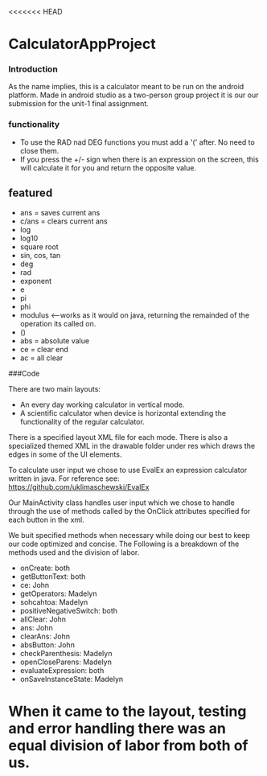 <<<<<<< HEAD
# CalculatorAppProject

### Introduction

As the name implies, this  is a calculator meant to be run on the android platform. Made in android studio as a two-person group project it is our our submission for the unit-1 final assignment. 

### functionality

- To use the RAD nad DEG functions you must add a '(' after. No need to close them.
- If you press the +/- sign when there is an expression on the screen, this will calculate it for you and return the opposite value. 

## featured
- ans = saves current ans
- c/ans = clears current ans
- log 
- log10
- square root
- sin, cos, tan
- deg
- rad
- exponent
- e
- pi
- phi
- modulus <--works as it would on java, returning the remainded of the operation its called on. 
- ()
- abs = absolute value
- ce = clear end
- ac = all clear

###Code

There are two main layouts:

- An every day working calculator in vertical mode.
- A scientific calculator when device is horizontal extending the functionality of the regular calculator.

 There is a specified layout XML file for each mode. There is also a specialized themed XML in the drawable folder under res which draws the edges in some of the UI elements. 
 
 To calculate user input we chose to use EvalEx an expression calculator written in java.
 For reference see: https://github.com/uklimaschewski/EvalEx
 
 Our MainActivity class handles user input which we chose to handle through the use of methods called by the OnClick attributes specified for each button in the xml. 
 
 We buit specified methods when necessary while doing our best to keep our code optimized and concise. The Following is a breakdown of the methods used and the division of labor. 
 
 - onCreate: both
 - getButtonText: both
 - ce: John
 - getOperators: Madelyn
 - sohcahtoa: Madelyn
 - positiveNegativeSwitch: both
 - allClear: John
 - ans: John
 - clearAns: John
 - absButton: John
 - checkParenthesis: Madelyn
 - openCloseParens: Madelyn
 - evaluateExpression: both
 - onSaveInstanceState: Madelyn
 
 When it came to the layout, testing and error handling there was an equal division of labor from both of us. 
=======

